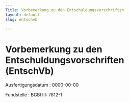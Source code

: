 ```yaml
---
Title: Vorbemerkung zu den Entschuldungsvorschriften
layout: default
slug: entschvb

---
```


# Vorbemerkung zu den Entschuldungsvorschriften (EntschVb)

Ausfertigungsdatum
:   0000-00-00

Fundstelle
:   BGBl III: 7812-1

